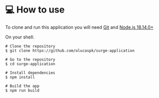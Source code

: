 # 💻 How to use

To clone and run this application you will need [Git](https://git-scm.com/) and [Node.js 18.14.0+](https://nodejs.org/en/)

On your shell:

```
# Clone the repository
$ git clone https://github.com/olucaspk/surge-application

# Go to the repository
$ cd surge-application

# Install dependencies
$ npm install

# Build the app
$ npm run build
```
